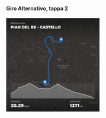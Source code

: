 #### Giro Alternativo, tappa 2

<img src="slides/hiking/images/instagpx.com-tappa2-alt.jpg" width="50%" />
